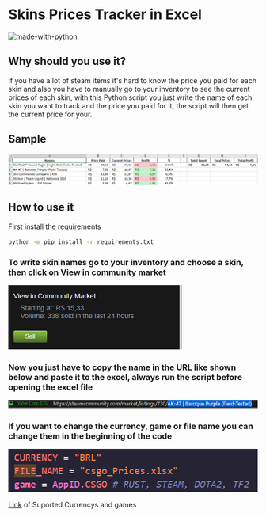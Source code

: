 # Skins Prices Tracker in Excel
[![made-with-python](https://img.shields.io/badge/Made%20with-Python-1f425f.svg)](https://www.python.org/)

## Why should you use it?
If you have a lot of steam items it's hard to know the price you paid for each skin and also you have to manually go to your inventory to see the current prices of each skin, with this Python script you just write the name of each skin you want to track and the price you paid for it, the script will then get the current price for your.

## Sample
![Sample Img](imgs/sample.png)

## How to use it
First install the requirements
```sh
python -m pip install -r requirements.txt
```

### To write skin names go to your inventory and choose a skin, then click on View in community market
![Inventory Img](imgs/inventory.png)

### Now you just have to copy the name in the URL like shown below and paste it to the excel, always run the script before opening the excel file
![Url Img](imgs/url.png)

### If you want to change the currency, game or file name you can change them in the beginning  of the code
![Url Img](imgs/change.png)

[Link](https://steam-community-market.readthedocs.io/en/latest/pages/enums.html#esteamcurrency) of Suported Currencys and games

